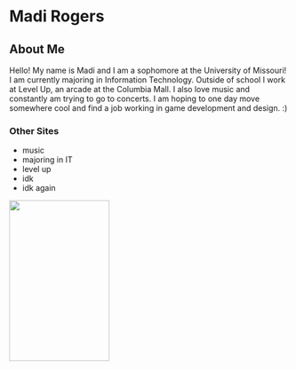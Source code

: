 # Madi Rogers
## About Me
Hello! My name is Madi and I am a sophomore at the University of Missouri! I am currently majoring in Information Technology. Outside of school I work at Level Up, an arcade at the Columbia Mall. I also love music and constantly am trying to go to concerts. I am hoping to one day move somewhere cool and find a job working in game development and design. :)

### Other Sites
- music
- majoring in IT
- level up
- idk
- idk again

<img src="https://i.ibb.co/2j9KKJv/IMG-2044.jpg" width="180" height="290" />
